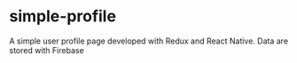 # simple-profile
A simple user profile page developed with Redux and React Native. Data are stored with Firebase
